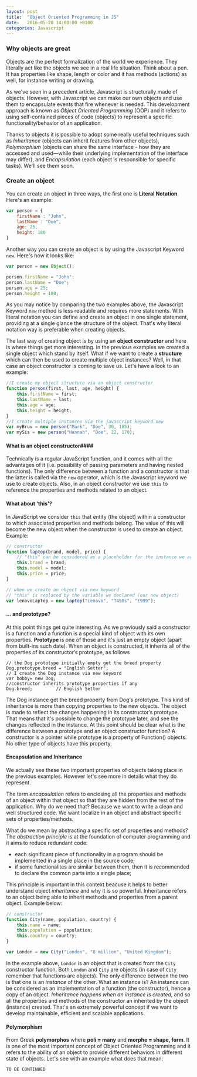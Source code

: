 ```yaml
---
layout: post
title:  "Object Oriented Programming in JS"
date:   2016-05-20 14:00:00 +0100
categories: Javascript
---
```


### Why objects are great ###

Objects are the perfect formalization of the world we experience. They literally act like the objects we see in a real life situation. Think about a pen. It has properties like shape, length or color and it has methods (actions) as well, for instance writing or drawing.

As we've seen in a precedent article, Javascript is structurally made of objects. However, with Javascript we can make our own objects and use them to encapsulate events that fire whenever is needed.
This development approach is known as *Object Oriented Programming* (OOP) and it refers to using self-contained pieces of code (objects) to represent a specific functionality/behavior of an application.

Thanks to objects it is possible to adopt some really useful techniques such as *Inheritance* (objects can inherit features from other objects), *Polymorphism* (objects can share the same interface - how they are accessed and used—while their underlying implementation of the interface may differ), and *Encapsulation* (each object is responsible for specific tasks). We'll see them soon.

### Create an object ###

You can create an object in three ways, the first one is **Literal Notation**. Here's an example:

```javascript
var person = {
	firstName : "John",
	lastName : "Doe",
	age: 25,
	height: 180
}
```
Another way you can create an object is by using the Javascript Keyword `new`. Here's how it looks like:

```javascript
var person = new Object();

person.firstName = "John";
person.lastName = "Doe";
person.age = 25;
person.height = 180;
```
As you may notice by comparing the two examples above, the Javascript Keyword `new` method is less readable and requires more statements. With literal notation you can define and create an object in one single statement, providing at a single glance the structure of the object. That's why literal notation way is preferable when creating objects.

The last way of creating object is by using an **object constructor** and here is where things get more interesting. In the previous examples we created a single object which stand by itself. What if we want to create a **structure** which can then be used to create multiple object instances? Well, in that case an object constructor is coming to save us. Let's have a look to an example:

```javascript
//I create my object structure via an object constructor
function person(first, last, age, height) {
    this.firstName = first;
    this.lastName = last;
    this.age = age;
    this.height = height;
}
//I create multiple instances via the javascript keyword new
var myBruv = new person("Mark", "Doe", 30, 185);
var mySis = new person("Hannah", "Doe", 22, 170);
```
#### What is an object constructor####
Technically is a regular JavaScript function, and it comes with all the advantages of it (i.e. possibility of passing parameters and having nested functions). The only difference between a function and a constructor is that the latter is called via the `new` operator, which is the Javascript keyword we use to create objects. Also, in an object constructor we use `this` to reference the properties and methods related to an object.

#### What about 'this'? ####
In JavaScript we consider `this` that entity (the object) within a constructor to which associated properties and methods belong. The value of this will become the new object when the constructor is used to create an object. Example:

```javascript
// constructor
function laptop(brand, model, price) {
	// "this" can be considered as a placeholder for the instance we are going to create later
    this.brand = brand;
    this.model = model;
    this.price = price;
}

// when we create an object via new keyword
// "this" is replaced by the variable we declared (our new object)
var lenovoLaptop = new laptop("Lenovo", "T450s", "£999");

```

#### ... and prototype? ####
At this point things get quite interesting. As we previously said a constructor is a function and a function is a special kind of object with its own properties.
**Prototype** is one of those and it's just an empty object (apart from built-ins such date). When an object is constructed, it inherits all of the properties of its constructor’s prototype, as follows
```
// the Dog prototype initially empty get the breed property
Dog.prototype.breed = "English Setter";
// I create the Dog instance via new keyword
var bobby= new Dog;
//constructor inherits prototype properties if any
Dog.breed;         // English Setter

```
The Dog instance get the breed property from Dog‘s prototype. This kind of inheritance is more than copying properties to the new objects. The object is made to reflect the changes happening in its constructor’s prototype. That means that it's possible to change the prototype later, and see the changes reflected in the instance.
At this point should be clear what is the difference between a prototype and an object constructor function?
A constructor is a pointer while prototype is a property of Function() objects. No other type of objects have this property.

#### Encapsulation and Inheritance ####
We actually see these two important properties of objects taking place in the previous examples. However let's see more in details what they do represent.

The term *encapsulation* refers to enclosing all the properties and methods of an object within that object so that they are hidden from the rest of the application. Why do we need that? Because we want to write a clean and well structured code. We want localize in an object and abstract specific sets of properties/methods.

What do we mean by abstracting a specific set of properties and methods? The *abstraction principle* is at the foundation of computer programming and it aims to reduce redundant code:

- each significant piece of functionality in a program should be implemented in a single place in the source code;
- if some functionalites are similar between them, then it is recommended to declare the common parts into a single place;

This principle is important in this context beacuse it helps to better understand object *inheritance* and why it is so powerful. Inheritance refers to an object being able to inherit methods and properties from a parent object. Example below:

```javascript
// constructor
function City(name, population, country) {
    this.name = name;
    this.population = population;
    this.country = country;
}

var London = new City("London", "8 million", "United Kingdom");
```

In the example above, `London` is an object that is created from the `City` constructor function. Both `London` and `City` are objects (in case of `City` remember that functions are objects). The only difference between the two is that one is an *instance* of the other. What an instance is? An instance can be considered as an implementation of a function (the constructor), hence a copy of an object.
*Inheritance happens when an instance is created*, and so all the properties and methods of the constructor an inherited by the object (instance) created. That's an extremely powerful concept if we want to develop maintainable, efficient and scalable applications.

#### Polymorphism ####
From Greek **polymorphos** where **poli = many** and **morphe = shape, form**. It is one of the most important concept of Object Oriented Programming and it refers to the ability of an object to provide different behaviors in different state of objects. Let's see with an example what does that mean:

```javascript
TO BE CONTINUED
```
